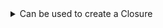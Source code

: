 <details class="details__example">
    <summary> Can be used to create a Closure</summary>
    <div class="details__content">
        <p>
            This function returns a Closure, which can be used just like a regular function, without the need to pollute the global namespace.
        </p>
        <p>
            The produced Closure can be reused throughout your code and can even be passed as a variable to other functions or as a callable for a higher order function like `array_map()`.
        </p>
        <a href="https://en.wikipedia.org/wiki/Closure_(computer_programming)">
            Read more about <strong>Closures</strong> on Wikipedia
        </a>
    </div>
</details>



